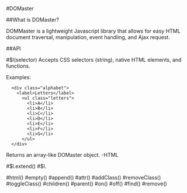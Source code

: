 #DOMaster

##What is DOMaster?

DOMMaster is a lightweight Javascript library that allows for easy HTML document traversal, manipulation, event handling, and Ajax request.

##API

#$l(selector)
Accepts CSS selectors (string), native HTML elements, and functions.

Examples:

```    
  <div class="alphabet">
    <label>Letters</label>
      <ul class="letters">
        <li>A</li>
        <li>B</li>
        <li>C</li>
        <li>D</li>
        <li>E</li>
        <li>F</li>
        <li>G</li>
      </ul>
  </div>
```

Returns an array-like DOMaster object.
-HTML


#$l.extend()
#$l.

#html()
#empty()
#append()
#attr()
#addClass()
#removeClass()
#toggleClass()
#children()
#parent()
#on()
#off()
#find()
#remove()
